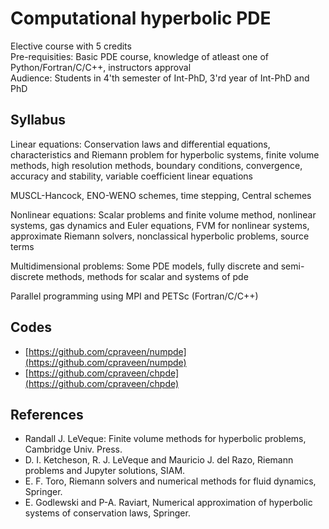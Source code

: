# Computational hyperbolic PDE

Elective course with 5 credits  
Pre-requisities: Basic PDE course, knowledge of atleast one of Python/Fortran/C/C++, instructors approval  
Audience: Students in 4'th semester of Int-PhD,  3'rd year of Int-PhD and PhD

## Syllabus

Linear equations: 
Conservation laws and differential equations, characteristics and Riemann problem for hyperbolic systems, finite volume methods, high resolution methods, boundary conditions, convergence, accuracy and stability, variable coefficient linear equations

MUSCL-Hancock, ENO-WENO schemes, time stepping, Central schemes

Nonlinear equations:
Scalar problems and finite volume method, nonlinear systems, gas dynamics and Euler equations, FVM for nonlinear systems, approximate Riemann solvers, nonclassical hyperbolic problems, source terms

Multidimensional problems:
Some PDE models, fully discrete and semi-discrete methods, methods for scalar and systems of pde

Parallel programming using MPI and PETSc (Fortran/C/C++)

## Codes

* [https://github.com/cpraveen/numpde](https://github.com/cpraveen/numpde)
* [https://github.com/cpraveen/chpde](https://github.com/cpraveen/chpde)

## References

* Randall J. LeVeque: Finite volume methods for hyperbolic problems, Cambridge Univ. Press.
* D. I. Ketcheson, R. J. LeVeque and Mauricio J. del Razo, Riemann problems and Jupyter solutions, SIAM.
* E. F. Toro, Riemann solvers and numerical methods for fluid dynamics, Springer.
* E. Godlewski and P-A. Raviart, Numerical approximation of hyperbolic systems of conservation laws, Springer.

